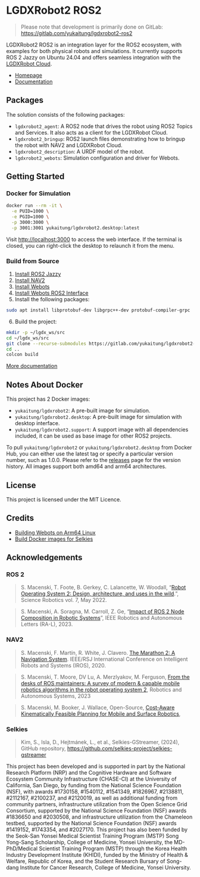# LGDXRobot2 ROS2

> Please note that development is primarily done on GitLab: https://gitlab.com/yukaitung/lgdxrobot2-ros2

LGDXRobot2 ROS2 is an integration layer for the ROS2 ecosystem, with examples for both physical robots and simulations. It currently supports ROS 2 Jazzy on Ubuntu 24.04 and offers seamless integration with the [LGDXRobot Cloud](https://gitlab.com/yukaitung/lgdxrobot2-cloud).

- [Homepage](https://lgdxrobot.bristolgram.uk/lgdxrobot2/)
- [Documentation](https://docs.lgdxrobot.bristolgram.uk/lgdxrobot2/ros2/)

## Packages

The solution consists of the following packages:

- `lgdxrobot2_agent`: A ROS2 node that drives the robot using ROS2 Topics and Services. It also acts as a client for the LGDXRobot Cloud.
- `lgdxrobot2_bringup`: ROS2 launch files demonstrating how to bringup the robot with NAV2 and LGDXRobot Cloud.
- `lgdxrobot2_description`: A URDF model of the robot.
- `lgdxrobot2_webots`: Simulation configuration and driver for Webots.

## Getting Started

### Docker for Simulation

```bash
docker run --rm -it \
  -e PUID=1000 \
  -e PGID=1000 \
  -p 3000:3000 \
  -p 3001:3001 yukaitung/lgdxrobot2.desktop:latest
```

Visit [http://localhost:3000](http://localhost:3000) to access the web interface. If the terminal is closed, you can right-click the desktop to relaunch it from the menu.

### Build from Source

1. [Install ROS2 Jazzy](https://docs.ros.org/en/jazzy/Installation.html)
2. [Install NAV2](https://docs.nav2.org/getting_started/index.html)
3. [Install Webots](https://cyberbotics.com/doc/guide/installation-procedure)
4. [Install Webots ROS2 Interface](https://github.com/cyberbotics/webots_ros2/wiki/Getting-Started)
5. Install the following packages:

```bash
sudo apt install libprotobuf-dev libgrpc++-dev protobuf-compiler-grpc
```

6. Build the project:

```bash
mkdir -p ~/lgdx_ws/src
cd ~/lgdx_ws/src
git clone --recurse-submodules https://gitlab.com/yukaitung/lgdxrobot2-ros2
cd ..
colcon build
```

[More documentation](https://docs.lgdxrobot.bristolgram.uk/lgdxrobot2/)

## Notes About Docker

This project has 2 Docker images:

- `yukaitung/lgdxrobot2`: A pre-built image for simulation.
- `yukaitung/lgdxrobot2.desktop`: A pre-built image for simulation with desktop interface.
- `yukaitung/lgdxrobot2.support`: A support image with all dependencies included, it can be used as base image for other ROS2 projects.

To pull `yukaitung/lgdxrobot2` or `yukaitung/lgdxrobot2.desktop` from Docker Hub, you can either use the latest tag or specify a particular version number, such as 1.0.0. Please refer to the [releases](https://gitlab.com/yukaitung/lgdxrobot2-ros2/-/releases) page for the version history. All images support both amd64 and arm64 architectures.

## License

This project is licensed under the MIT Licence.

## Credits

* [Building Webots on Arm64 Linux](https://github.com/up200707458/webots)
* [Build Docker images for Selkies](https://github.com/linuxserver/docker-baseimage-selkies/)

## Acknowledgements

### ROS 2

> S. Macenski, T. Foote, B. Gerkey, C. Lalancette, W. Woodall, “[Robot Operating System 2: Design, architecture, and uses in the wild](https://www.science.org/doi/10.1126/scirobotics.abm6074).”, Science Robotics vol. 7, May 2022.

> S. Macenski, A. Soragna, M. Carroll, Z. Ge, “[Impact of ROS 2 Node Composition in Robotic Systems](https://arxiv.org/abs/2305.09933)”, IEEE Robotics and Autonomous Letters (RA-L), 2023.

### NAV2

> S. Macenski, F. Martín, R. White, J. Clavero. [The Marathon 2: A Navigation System](https://arxiv.org/abs/2003.00368). IEEE/RSJ International Conference on Intelligent Robots and Systems (IROS), 2020.

> S. Macenski, T. Moore, DV Lu, A. Merzlyakov, M. Ferguson, [From the desks of ROS maintainers: A survey of modern & capable mobile robotics algorithms in the robot operating system 2](https://arxiv.org/pdf/2307.15236), Robotics and Autonomous Systems, 2023

> S. Macenski, M. Booker, J. Wallace, Open-Source, [Cost-Aware Kinematically Feasible Planning for Mobile and Surface Robotics](https://arxiv.org/abs/2401.13078),

### Selkies

> Kim, S., Isla, D., Hejtmánek, L., et al., Selkies-GStreamer, (2024), GitHub repository, https://github.com/selkies-project/selkies-gstreamer

This project has been developed and is supported in part by the National Research Platform (NRP) and the Cognitive Hardware and Software Ecosystem Community Infrastructure (CHASE-CI) at the University of California, San Diego, by funding from the National Science Foundation (NSF), with awards #1730158, #1540112, #1541349, #1826967, #2138811, #2112167, #2100237, and #2120019, as well as additional funding from community partners, infrastructure utilization from the Open Science Grid Consortium, supported by the National Science Foundation (NSF) awards #1836650 and #2030508, and infrastructure utilization from the Chameleon testbed, supported by the National Science Foundation (NSF) awards #1419152, #1743354, and #2027170. This project has also been funded by the Seok-San Yonsei Medical Scientist Training Program (MSTP) Song Yong-Sang Scholarship, College of Medicine, Yonsei University, the MD-PhD/Medical Scientist Training Program (MSTP) through the Korea Health Industry Development Institute (KHIDI), funded by the Ministry of Health & Welfare, Republic of Korea, and the Student Research Bursary of Song-dang Institute for Cancer Research, College of Medicine, Yonsei University.